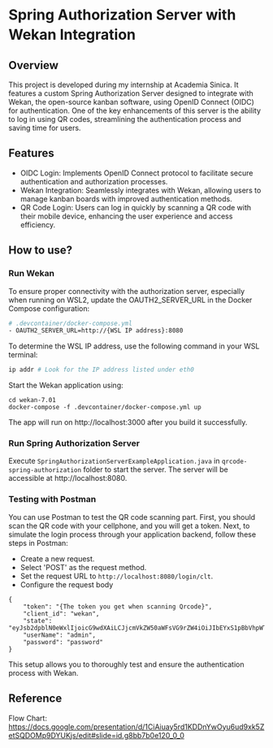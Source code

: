 # Spring Authorization Server with Wekan Integration　　
## Overview
This project is developed during my internship at Academia Sinica. It features a custom Spring Authorization Server designed to integrate with Wekan, the open-source kanban software, using OpenID Connect (OIDC) for authentication. One of the key enhancements of this server is the ability to log in using QR codes, streamlining the authentication process and saving time for users.

## Features
- OIDC Login: Implements OpenID Connect protocol to facilitate secure authentication and authorization processes.
- Wekan Integration: Seamlessly integrates with Wekan, allowing users to manage kanban boards with improved authentication methods.
- QR Code Login: Users can log in quickly by scanning a QR code with their mobile device, enhancing the user experience and access efficiency.

## How to use?
### Run Wekan
To ensure proper connectivity with the authorization server, especially when running on WSL2, update the OAUTH2_SERVER_URL in the Docker Compose configuration:
```bash
# .devcontainer/docker-compose.yml
- OAUTH2_SERVER_URL=http://{WSL IP address}:8080
```
To determine the WSL IP address, use the following command in your WSL terminal:
```bash
ip addr # Look for the IP address listed under eth0
```
Start the Wekan application using:
```
cd wekan-7.01
docker-compose -f .devcontainer/docker-compose.yml up
```
The app will run on http://localhost:3000 after you build it successfully.

### Run Spring Authorization Server 
Execute `SpringAuthorizationServerExampleApplication.java` in `qrcode-spring-authorization` folder to start the server.
The server will be accessible at http://localhost:8080.

### Testing with Postman
You can use Postman to test the QR code scanning part. First, you should scan the QR code with your cellphone, and you will get a token. Next, to simulate the login process through your application backend, follow these steps in Postman:
- Create a new request.
- Select 'POST' as the request method.
- Set the request URL to `http://localhost:8080/login/clt`.
- Configure the request body
```
{
    "token": "{The token you get when scanning Qrcode}", 
    "client_id": "wekan",
    "state": "eyJsb2dpblN0eWxlIjoicG9wdXAiLCJjcmVkZW50aWFsVG9rZW4iOiJIbEYxS1pBbVhpWTkzUUEzWmlvWkw4dWtHX0xtLUF4RlMyVzNBWFVidEg4IiwiaXNDb3Jkb3ZhIjpmYWxzZX0=",
    "userName": "admin",
    "password": "password"
}
```
This setup allows you to thoroughly test and ensure the authentication process with Wekan.

## Reference
Flow Chart: https://docs.google.com/presentation/d/1CiAiuay5rd1KDDnYwOyu6ud9xk5ZetSQDOMp9DYUKjs/edit#slide=id.g8bb7b0e120_0_0
